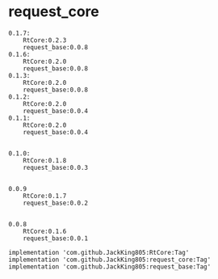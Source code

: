# request_core
    0.1.7:
        RtCore:0.2.3
        request_base:0.0.8
    0.1.6:
        RtCore:0.2.0
        request_base:0.0.8
    0.1.3:
        RtCore:0.2.0
        request_base:0.0.8
    0.1.2:
        RtCore:0.2.0
        request_base:0.0.4
    0.1.1:
        RtCore:0.2.0
        request_base:0.0.4


    0.1.0:
        RtCore:0.1.8
        request_base:0.0.3


    0.0.9
        RtCore:0.1.7
        request_base:0.0.2


    0.0.8
        RtCore:0.1.6
        request_base:0.0.1

    implementation 'com.github.JackKing805:RtCore:Tag'
	implementation 'com.github.JackKing805:request_core:Tag'
    implementation 'com.github.JackKing805:request_base:Tag'
